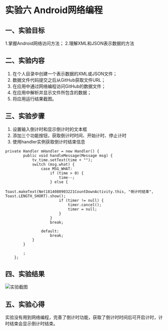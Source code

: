 # 实验六 Android网络编程 

## 一、实验目标

1.掌握Android网络访问方法；
2.理解XML和JSON表示数据的方法

## 二、实验内容
1. 在个人目录中创建一个表示数据的XML或JSON文件；
2. 数据文件代码提交之后从GitHub获取文件URL；
3. 在应用中通过网络编程访问GitHub的数据文件；
4. 在应用中解析并显示文件所包含的数据；
5. 将应用运行结果截图。

## 三、实验步骤
1. 设置输入倒计时和显示倒计时的文本框
2. 添加三个功能按钮，获取倒计时时间、开始计时、停止计时
3. 使用handler实例获取倒计时结束信息
```
private Handler mHandler = new Handler() {
        public void handleMessage(Message msg) {
            tv_time.setText(time + "");
            switch (msg.what) {
                case MSG_WHAT:
                    if (time > 0) {
                        time--;
                    } else {
                        Toast.makeText(Net1814080903221CountDownActivity.this, "倒计时结束", Toast.LENGTH_SHORT).show();
                        if (timer != null) {
                            timer.cancel();
                            timer = null;
                        }
                    }
                    break;

                default:
                    break;
            }
        }

        ;
    };
```

## 四、实验结果
![实验截图](https://github.com/TiAmo825/android-labs-2020/blob/master/students/net1814080903221/lab6.png)

## 五、实验心得
实验没有用到网络编程，完善了倒计时功能，获取了倒计时时间后可开启计时，计时结束会显示倒计时结束。
